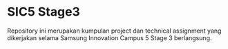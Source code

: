 # SIC5 Stage3

Repository ini merupakan kumpulan project dan technical assignment yang dikerjakan selama Samsung Innovation Campus 5 Stage 3 berlangsung.
